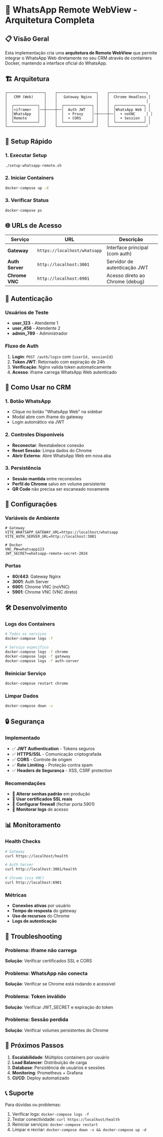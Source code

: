 # 🚀 WhatsApp Remote WebView - Arquitetura Completa

## 📋 Visão Geral

Esta implementação cria uma **arquitetura de Remote WebView** que permite integrar o WhatsApp Web diretamente no seu CRM através de containers Docker, mantendo a interface oficial do WhatsApp.

## 🏗️ Arquitetura

```
┌─────────────────┐    ┌──────────────────┐    ┌─────────────────┐
│   CRM (Web)     │    │   Gateway Nginx  │    │  Chrome Headless │
│                 │    │                  │    │                 │
│  ┌───────────┐  │    │  ┌─────────────┐ │    │  ┌─────────────┐ │
│  │<iframe>   │──┼────┼──│  Auth JWT   │ │    │  │WhatsApp Web │ │
│  │WhatsApp   │  │    │  │  + Proxy    │─┼────┼──│  + noVNC     │ │
│  │Remote     │  │    │  │  + CORS     │ │    │  │  + Session  │ │
│  └───────────┘  │    │  └─────────────┘ │    │  └─────────────┘ │
└─────────────────┘    └──────────────────┘    └─────────────────┘
```

## 🚀 Setup Rápido

### 1. Executar Setup
```bash
./setup-whatsapp-remote.sh
```

### 2. Iniciar Containers
```bash
docker-compose up -d
```

### 3. Verificar Status
```bash
docker-compose ps
```

## 🌐 URLs de Acesso

| Serviço | URL | Descrição |
|---------|-----|-----------|
| **Gateway** | `https://localhost/whatsapp` | Interface principal (com auth) |
| **Auth Server** | `http://localhost:3001` | Servidor de autenticação JWT |
| **Chrome VNC** | `http://localhost:6901` | Acesso direto ao Chrome (debug) |

## 🔐 Autenticação

### Usuários de Teste
- **user_123** - Atendente 1
- **user_456** - Atendente 2  
- **admin_789** - Administrador

### Fluxo de Auth
1. **Login**: `POST /auth/login` com `{userId, sessionId}`
2. **Token JWT**: Retornado com expiração de 24h
3. **Verificação**: Nginx valida token automaticamente
4. **Acesso**: iframe carrega WhatsApp Web autenticado

## 📱 Como Usar no CRM

### 1. Botão WhatsApp
- Clique no botão "WhatsApp Web" na sidebar
- Modal abre com iframe do gateway
- Login automático via JWT

### 2. Controles Disponíveis
- **Reconectar**: Reestabelece conexão
- **Reset Sessão**: Limpa dados do Chrome
- **Abrir Externo**: Abre WhatsApp Web em nova aba

### 3. Persistência
- **Sessão mantida** entre reconexões
- **Perfil do Chrome** salvo em volume persistente
- **QR Code** não precisa ser escaneado novamente

## 🔧 Configurações

### Variáveis de Ambiente
```env
# Gateway
VITE_WHATSAPP_GATEWAY_URL=https://localhost/whatsapp
VITE_AUTH_SERVER_URL=http://localhost:3001

# Docker
VNC_PW=whatsapp123
JWT_SECRET=whatsapp-remote-secret-2024
```

### Portas
- **80/443**: Gateway Nginx
- **3001**: Auth Server
- **6901**: Chrome VNC (noVNC)
- **5901**: Chrome VNC (VNC direto)

## 🛠️ Desenvolvimento

### Logs dos Containers
```bash
# Todos os serviços
docker-compose logs -f

# Serviço específico
docker-compose logs -f chrome
docker-compose logs -f gateway
docker-compose logs -f auth-server
```

### Reiniciar Serviço
```bash
docker-compose restart chrome
```

### Limpar Dados
```bash
docker-compose down -v
```

## 🔒 Segurança

### Implementado
- ✅ **JWT Authentication** - Tokens seguros
- ✅ **HTTPS/SSL** - Comunicação criptografada
- ✅ **CORS** - Controle de origem
- ✅ **Rate Limiting** - Proteção contra spam
- ✅ **Headers de Segurança** - XSS, CSRF protection

### Recomendações
- 🔐 **Alterar senhas padrão** em produção
- 🔐 **Usar certificados SSL reais**
- 🔐 **Configurar firewall** (fechar porta 5901)
- 🔐 **Monitorar logs** de acesso

## 📊 Monitoramento

### Health Checks
```bash
# Gateway
curl https://localhost/health

# Auth Server
curl http://localhost:3001/health

# Chrome (via VNC)
curl http://localhost:6901
```

### Métricas
- **Conexões ativas** por usuário
- **Tempo de resposta** do gateway
- **Uso de recursos** do Chrome
- **Logs de autenticação**

## 🚨 Troubleshooting

### Problema: iframe não carrega
**Solução**: Verificar certificados SSL e CORS

### Problema: WhatsApp não conecta
**Solução**: Verificar se Chrome está rodando e acessível

### Problema: Token inválido
**Solução**: Verificar JWT_SECRET e expiração do token

### Problema: Sessão perdida
**Solução**: Verificar volumes persistentes do Chrome

## 🎯 Próximos Passos

1. **Escalabilidade**: Múltiplos containers por usuário
2. **Load Balancer**: Distribuição de carga
3. **Database**: Persistência de usuários e sessões
4. **Monitoring**: Prometheus + Grafana
5. **CI/CD**: Deploy automatizado

## 📞 Suporte

Para dúvidas ou problemas:
1. Verificar logs: `docker-compose logs -f`
2. Testar conectividade: `curl https://localhost/health`
3. Reiniciar serviços: `docker-compose restart`
4. Limpar e recriar: `docker-compose down -v && docker-compose up -d`

